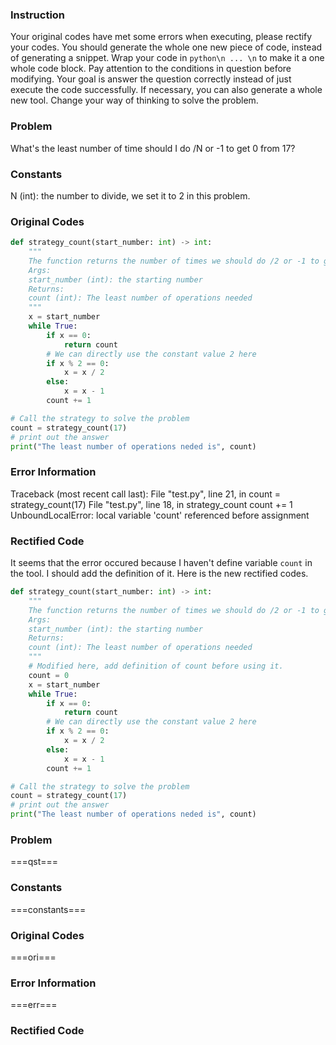 ### Instruction
Your original codes have met some errors when executing, please rectify your codes.
You should generate the whole one new piece of code, instead of generating a snippet.
Wrap your code in ```python\n ... \n``` to make it a one whole code block.
Pay attention to the conditions in question before modifying.
Your goal is answer the question correctly instead of just execute the code successfully.
If necessary, you can also generate a whole new tool. Change your way of thinking to solve the problem.

### Problem
What's the least number of time should I do /N or -1 to get 0 from 17?
### Constants
N (int): the number to divide, we set it to 2 in this problem.
### Original Codes
```python
def strategy_count(start_number: int) -> int:
    """
    The function returns the number of times we should do /2 or -1 to get 0 from start_number.
    Args:
    start_number (int): the starting number
    Returns:
    count (int): The least number of operations needed
    """
    x = start_number
    while True:
        if x == 0:
            return count
        # We can directly use the constant value 2 here
        if x % 2 == 0:
            x = x / 2
        else:
            x = x - 1
        count += 1

# Call the strategy to solve the problem
count = strategy_count(17)
# print out the answer
print("The least number of operations neded is", count)
```
### Error Information
Traceback (most recent call last):
  File "test.py", line 21, in <module>
    count = strategy_count(17)
  File "test.py", line 18, in strategy_count
    count += 1
UnboundLocalError: local variable 'count' referenced before assignment
### Rectified Code
It seems that the error occured because I haven't define variable `count` in the tool. I should add the definition of it. Here is the new rectified codes.
```python
def strategy_count(start_number: int) -> int:
    """
    The function returns the number of times we should do /2 or -1 to get 0 from start_number.
    Args:
    start_number (int): the starting number
    Returns:
    count (int): The least number of operations needed
    """
    # Modified here, add definition of count before using it.
    count = 0
    x = start_number
    while True:
        if x == 0:
            return count
        # We can directly use the constant value 2 here
        if x % 2 == 0:
            x = x / 2
        else:
            x = x - 1
        count += 1

# Call the strategy to solve the problem
count = strategy_count(17)
# print out the answer
print("The least number of operations neded is", count)
```

### Problem
===qst===
### Constants
===constants===
### Original Codes
===ori===
### Error Information
===err===
### Rectified Code